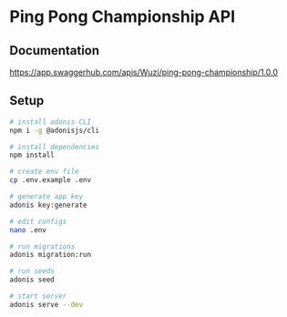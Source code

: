 # Ping Pong Championship API

## Documentation
https://app.swaggerhub.com/apis/Wuzi/ping-pong-championship/1.0.0

## Setup

```bash
# install adonis CLI
npm i -g @adonisjs/cli

# install dependencies
npm install

# create env file
cp .env.example .env

# generate app key
adonis key:generate

# edit configs
nano .env

# run migrations
adonis migration:run

# run seeds
adonis seed

# start server
adonis serve --dev
```
